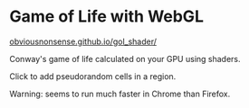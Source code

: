 # Game of Life with WebGL

[obviousnonsense.github.io/gol_shader/]()

Conway's game of life calculated on your GPU using shaders.

Click to add pseudorandom cells in a region.

Warning: seems to run much faster in Chrome than Firefox.
